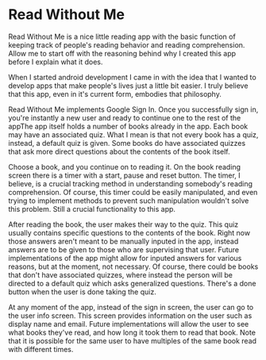 # Read Without Me
Read Without Me is a nice little reading app with the basic function of keeping track
of people's reading behavior and reading comprehension.
Allow me to start off with the reasoning behind why I created this
app before I explain what it does.

When I started android development I came in with the idea that I wanted to develop
apps that make people's lives just a little bit easier. I truly believe that this app,
even in it's current form, embodies that philosophy.

Read Without Me implements Google Sign In. Once you successfully sign in, you're instantly a new 
user and ready to continue one to the rest of the appThe app itself holds a number of books already
in the app. Each book may have an associated quiz. What I mean is that not every book has a quiz, 
instead, a default quiz is given. Some books do have associated quizzes that ask more direct 
questions about the contents of the book itself.

Choose a book, and you continue on to reading it. On the book reading screen there is a timer with 
a start, pause and reset button. The timer, I believe, is a crucial tracking method in understanding
somebody's reading comprehension. Of course, this timer could be easily manipulated, and even trying
to implement methods to prevent such manipulation wouldn't solve this problem. Still a crucial 
functionality to this app.

After reading the book, the user makes their way to the quiz. This quiz usually contains specific
questions to the contents of the book. Right now those answers aren't meant to be manually inputed
in the app, instead answers are to be given to those who are supervising that user.
Future implementations of the app might allow for inputed answers for various reasons, but at the 
moment, not necessary. Of course, there could be books that don't have associated quizzes, where 
instead the person will be directed to a default quiz which asks generalized questions. There's a 
done button when the user is done taking the quiz.

At any moment of the app, instead of the sign in screen, the user can go to the user info screen.
This screen provides information on the user such as display name and email. Future implementations
will allow the user to see what books they've read, and how long it took them to read that book.
Note that it is possible for the same user to have multiples of the same book read with 
different times.